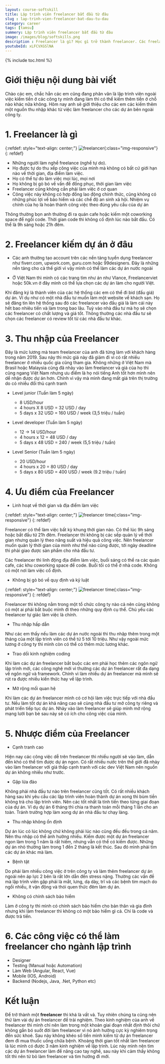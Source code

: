 ```yaml
---
layout: course-softskill
title: Lập trình viên freelancer bắt đầu từ đâu
slug : lap-trinh-vien-freelancer-bat-dau-tu-dau
category: career
tags: [tamsu]
summery: Lập trình viên freelancer bắt đầu từ đâu   
image: /images/blog/softskills.png
description : Freelancer là gì? Học gì trở thành freelancer. Các freelancer kiếm tiền như thế nào, có nên bỏ việc làm freelancer không
youtubeId: xLFCVXGSlNA
---
```


{% include toc.html %}

# **Giới thiệu nội dung bài viết**

Chào các em, chắc hẳn các em cũng đang phân vân là lập trình viên ngoài việc kiếm tiền ở các công ty mình đang làm thì có thể kiếm thêm tiền ở chỗ nào khác nữa không. Hôm nay anh sẽ giới thiệu cho các em các kiếm thêm một nguồn thu nhập khác từ việc làm freelancer cho các dự án bên ngoài công ty.
<br>
# **1. Freelancer là gì**

{:refdef: style="text-align: center;"}
![freelancer](/images/post/tamsu/freelancer.png){:class="img-responsive"}
{: refdef}

- Những người làm nghề freelance (nghề tự do). 
- Họ được tự do thu xếp công việc của mình mà không có bất cứ giới hạn nào về thời gian, địa điểm làm việc.
- Họ có thể tự do làm việc mọi lúc, mọi nơi 
- Họ không bị gò bó về vấn đề đồng phục, thời gian làm việc
- Freelancer cũng không cần phải làm việc ở cơ quan
- Công việc này không có hợp đồng lao động chính thức, cũng không có những phúc lợi về bảo hiểm và các chế độ an sinh xã hội. Nhiệm vụ chính của họ là hoàn thành công việc theo đúng yêu cầu của dự án

Thông thường bọn anh thường đi ra quán cafe hoặc kiếm một coworking space để ngồi code. Thời gian code thì không cố định lúc nào bắt đầu. Có thể là 9h sáng hoặc 21h đêm.

# **2. Freelancer kiếm dự án ở đâu**

- Các anh thường tạo account trên các nền tảng tuyển dụng freelancer như fiverr.com, upwork.com, guru.com hoặc 99designers. Đây là những nền tảng cho cả thế giới vì vậy mình có thể làm các dự án nước ngoài

- Ở Việt Nam thì mình có các trang tìm như án như Vlance, Freelancerviet hoặc 50k.vn ở đây mình có thể lựa chọn các dự án làm cho người Việt.

Khi đăng ký là thành viên của các hệ thống các em có thể đi bid (đấu giá) dự án. Ví dụ như có một nhà đầu tư muốn làm một website về khách sạn. Họ sẽ đăng tin lên hệ thống sau đó các freelancer vào đấu giá là làm cái này hết bao nhiêu tiền và làm trong bao lâu. Tuỳ vào nhà đầu tư mà họ sẽ chọn các freelancer có chất lượng và giá tốt. Thông thường các nhà đầu tư sẽ chọn các freelancer có review tốt từ các nhà đầu tư khác.

# **3. Thu nhập của Freelancer**

Đây là mức lương mà team freelancer của anh đã từng làm với khách hàng trong năm 2019. Sau này thì mức giá này đã giảm đi vì có rất nhiều freelancer ở nhiều quốc gia cũng tham gia. Không những ở Việt Nam mà Brasil hoặc Malaysia cũng đã nhảy vào làm freelancer và giá của họ thì cũng ngang Việt Nam nhưng ưu điểm là họ nói tiếng Anh tốt hơn mình nên dể nhận được dự án hơn. Chính vì vậy mà mình đang mất giá trên thị trường do có nhiều đối thủ cạnh tranh

- Level junior (Tuần làm 5 ngày)
	+ 8 USD/hour
	+ 4 hours X 8 USD = 32 USD / day
	+ 5 days x 32 USD =  160 USD / week (3,5 triệu / tuần) 

- Level developer  (Tuần làm 5 ngày)
	+ 12 -> 14 USD/hour
	+ 4 hours x 12 = 48 USD / day
	+ 5 days x 48 USD = 240 / week  (5,5 triệu / tuần)

- Level Senior   (Tuần làm 5 ngày)
	+ 20 USD/hour
	+ 4 hours x 20 = 80 USD / day
	+ 5 days x 80 USD = 400 USD / week  (9.2 triệu / tuần)

# **4. Ưu điểm của Freelancer**

- Linh hoạt về thời gian và địa điểm làm việc

{:refdef: style="text-align: center;"}
![freelancer time](/images/post/tamsu/freelancertime.png){:class="img-responsive"}
{: refdef}

Freelancer có thể làm việc bất kỳ khung thời gian nào. Có thể lúc 9h sáng hoặc bắt đầu từ 21h đêm. Freelancer thì không bị các sếp quản lý về thời gian nhưng quản lý theo năng suất và hiệu quả công việc. Nên freelancer muốn quản lý thời gian của mình như thế nào cũng được, tới ngày deadline thì phải giao được sản phẩm cho nhà đầu tư.

Các freelancer thì linh động địa điểm làm việc, buổi sáng có thể ra các quán cafe, các khu coworking space để code. Buổi tối có thể ở nhà code. Không có một nơi làm việc cố định.

- Không bị gò bó về quy định và kỷ luật

{:refdef: style="text-align: center;"}
![freelancer time](/images/post/tamsu/freelancerquydinh.png){:class="img-responsive"}
{: refdef}

Freelancer thì không nằm trong một tổ chức công ty nào cả nên cũng không có một ai phải bắt buộc mình đi theo những quy định cụ thể. Chủ yếu các freelancer tự giác làm việc là chính.

- Thu nhập hấp dẫn

Như các em thấy nếu làm các dự án nước ngoài thì thu nhập thêm trong một tháng của một lập trình viên có thể từ 5 tới 10 triệu. Như vậy ngoài mức lương ở công ty thì mình còn có thể có thêm mức lương khác.

- Trao dồi kinh nghiệm coding

Khi làm các dự án freelancer bắt buộc các em phải học thêm các ngôn ngữ lập trình mới, các công nghệ mới vì thường các dự án freelancer rất đa dạng về ngôn ngữ và framework. Chính vì làm nhiều dự án freelancer mà mình sẽ rút ra được nhiều kiến thức hay về lập trình.

- Mở rộng mối quan hệ

Khi làm các dự án freelancer mình có cơ hội làm việc trực tiếp với nhà đầu tư. Nếu làm tốt dự án khả năng cao sẽ cùng nhà đầu tư mở công ty riêng và phát triển tiếp tục dự án. Nhảy vào làm freelancer sẽ giúp mình mở rộng mạng lưới bạn bè sau này sẽ có ích cho công việc của mình.

# **5. Nhược điểm của Freelancer**

- Cạnh tranh cao

Hiện nay các công việc dễ trên freelancer thì nhiều người sẽ vào làm, dẫn đến khó có thể tìm được dự án ngon. Có rất nhiều nước trên thế giới đã nhảy vào làm freelancer với giá thấp cạnh tranh với các dev Việt Nam nên nguồn dự án không nhiều như trước.

- Gặp lừa đảo

Không phải nhà đầu tư nào trên freelancer cũng tốt. Có rất nhiều khách hàng sau khi yêu cầu các lập trình viên hoàn thành dự án xong thì bùm tiền không trả cho lập trình viên. Nên các tốt nhất là tính tiền theo từng giai đoạn của dự án. Ví dụ dự án 6 tháng thì chia ra thanh toán mỗi tháng 1 lần cho an toàn. Tránh trường hợp làm xong dự án nhà đầu tư chạy làng.
 
- Thu nhập không ổn định

Dự án lúc có lúc không chứ không phải lúc nào cũng đều đều trong cả năm. Nên thu nhập có thể ảnh hưởng nhiều. Kiếm được một dự án freelancer ngon làm trong 1 năm là rất hiếm, nhưng vẫn có thể có kiếm được. Những dự án nhỏ thường làm trong 1 đến 2 tháng là kết thúc. Sau đó mình phải tìm các dự án khác mà làm.

- Bệnh tật

Do phải làm nhiều công việc ở trên công ty và làm thêm freelancer dự án ngoài nên áp lực 2 bên là rất lớn dẫn đến stress nặng. Thường các vấn đề mà lập trình viên gặp phải là mắt, lưng, dạ dày, trĩ và các bệnh tim mạch do ngồi nhiều, ít vận động và thói quen thức đêm làm dự án.

 - Không có chính sách bảo hiểm

 Làm ở công ty thì mình có chính sách bảo hiểm cho bản thân và gia đình nhưng khi làm freelancer thì không có một bảo hiểm gì cả. Chỉ là code và được trả tiền.

# **6. Các công việc có thể làm freelancer cho ngành lập trình**

- Designer
- Testing (Manual hoặc Automation)
- Làm Web (Angular, React, Vue)
- Mobile (IOS, Android)
- Backend (Nodejs, Java, .Net, Python etc)

# **Kết luận**

Để trở thành một <b>freelancer</b> thì khá là vất vả. Tuy nhiên chúng ta cũng nên thử làm vài dự án freelancer để trải nghiệm. Theo kinh nghiệm của anh về freelancer thì mình chỉ nên làm trong một khoản giai đoạn nhất định thôi chứ không gắn bó suốt đời làm freelancer vì nó ảnh hưởng cực kỳ nghiêm trọng đến sức khoẻ. Sau này không khéo số tiền mình kiếm từ dự án freelancer đem đi mua thuốc uống chữa bệnh. Khoảng thời gian tốt nhất làm freelancer là lúc mình có được 3 năm kinh nghiệm về lập trình. Lúc này mình nên tìm các dự án freelancer làm để nâng cao tay nghề, sau này khi cảm thấy không tốt thì nên từ bỏ làm freelancer và tìm hướng đi mới.
